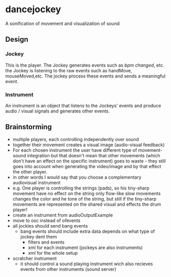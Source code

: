 dancejockey
===========
A sonification of movement and visualization of sound

## Design
### Jockey
This is the player. The Jockey generates events such as *bpm changed*, etc.
the Jockey is listening to the raw events such as handMove, mouseMoved,etc.
The jockey process these events and sends a meaningful event. 

### Instrument
An instrument is an object that listens to the Jockeys' events and produce audio / visual signals and generates other events.

## Brainstorming
- multiple players, each controlling independently over sound
- together their movement creates a visual image (audio-visual feedback)
- For each chosen instrument the user have different type of movement-sound integration but that doesn't mean that other movements (which don't have an effect on the specific instrument) goes to waste - they still goes into account when generating the video/image and by that effect the other player.
- in other words I would say that you choose a complementary audiovisual instrument
- e.g. One player is controlling the strings (pads), so his tiny-sharp movement have no effect on the string only flow-like slow movements changes the color and he tone of the string, but still if the tiny-sharp movements are represented on the shared visual and effects the drum player!
- create an instrument from audioOutputExample
- move to osc instead of ofevents
- all jockies should send bang events
  - bang events should include extra data depends on what type of jockey dent them
	- filters and events
	- xml for each instrument (jockeys are also instruments)
	- xml for the whole setup
- scratcher instrument
	- it should control a sound playing instrument wich also recieves events from other instruments (sound server)
